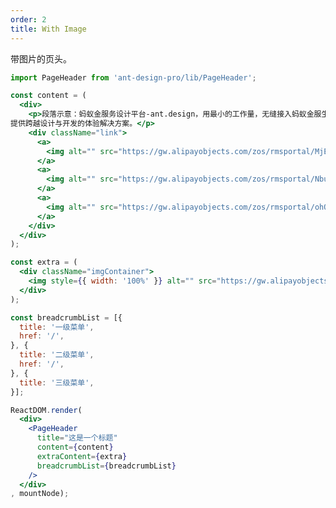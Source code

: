 ```yaml
---
order: 2
title: With Image
---
```


带图片的页头。

````jsx
import PageHeader from 'ant-design-pro/lib/PageHeader';

const content = (
  <div>
    <p>段落示意：蚂蚁金服务设计平台-ant.design，用最小的工作量，无缝接入蚂蚁金服生态，
提供跨越设计与开发的体验解决方案。</p>
    <div className="link">
      <a>
        <img alt="" src="https://gw.alipayobjects.com/zos/rmsportal/MjEImQtenlyueSmVEfUD.svg" /> 快速开始
      </a>
      <a>
        <img alt="" src="https://gw.alipayobjects.com/zos/rmsportal/NbuDUAuBlIApFuDvWiND.svg" /> 产品简介
      </a>
      <a>
        <img alt="" src="https://gw.alipayobjects.com/zos/rmsportal/ohOEPSYdDTNnyMbGuyLb.svg" /> 产品文档
      </a>
    </div>
  </div>
);

const extra = (
  <div className="imgContainer">
    <img style={{ width: '100%' }} alt="" src="https://gw.alipayobjects.com/zos/rmsportal/RzwpdLnhmvDJToTdfDPe.png" />
  </div>
);

const breadcrumbList = [{
  title: '一级菜单',
  href: '/',
}, {
  title: '二级菜单',
  href: '/',
}, {
  title: '三级菜单',
}];

ReactDOM.render(
  <div>
    <PageHeader
      title="这是一个标题"
      content={content}
      extraContent={extra}
      breadcrumbList={breadcrumbList}
    />
  </div>
, mountNode);
````

<style>
#scaffold-src-components-PageHeader-demo-image .imgContainer {
  margin-top: -60px;
  text-align: center;
  width: 195px;
}
#scaffold-src-components-PageHeader-demo-image .link {
	margin-top: 16px;
}
#scaffold-src-components-PageHeader-demo-image .link a {
  margin-right: 32px;
}
#scaffold-src-components-PageHeader-demo-image .link img {
  vertical-align: middle;
  margin-right: 8px;
}
</style>
